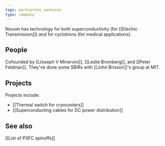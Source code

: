 ```yaml
---
tags: work/proto_ventures
type: company
---
```

Novum has technology for both superconductivity (for [[Electric Transmission]]) and for cyclotrons (for medical applications).

## People
Cofounded by [[Joseph V Minervini]], [[Leslie Bromberg]], and [[Peter Feldman]]. 
They've done some SBIRs with [[John Brisson]]'s group at MIT.

## Projects
Projects include:
- [[Thermal switch for cryocoolers]]
- [[Superconducting cables for DC power distribution]]

## See also
[[List of PSFC spinoffs]]